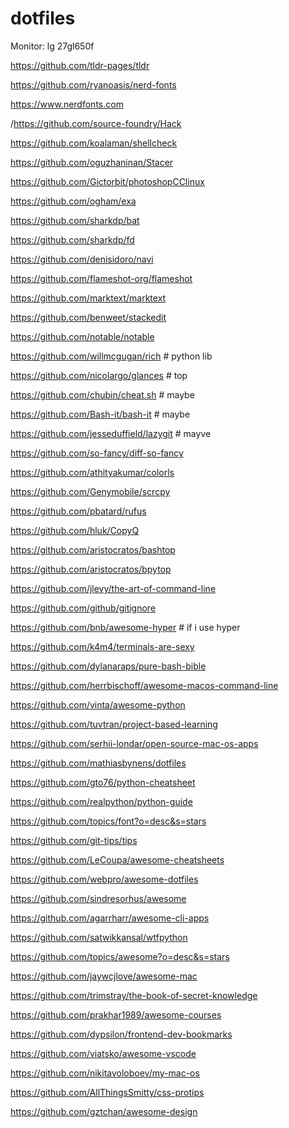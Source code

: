 # dotfiles
Monitor: lg 27gl650f

https://github.com/tldr-pages/tldr

https://github.com/ryanoasis/nerd-fonts

https://www.nerdfonts.com

/https://github.com/source-foundry/Hack

https://github.com/koalaman/shellcheck

https://github.com/oguzhaninan/Stacer

https://github.com/Gictorbit/photoshopCClinux

https://github.com/ogham/exa

https://github.com/sharkdp/bat

https://github.com/sharkdp/fd

https://github.com/denisidoro/navi

https://github.com/flameshot-org/flameshot

https://github.com/marktext/marktext

https://github.com/benweet/stackedit

https://github.com/notable/notable

https://github.com/willmcgugan/rich # python lib

https://github.com/nicolargo/glances # top

https://github.com/chubin/cheat.sh # maybe

https://github.com/Bash-it/bash-it # maybe

https://github.com/jesseduffield/lazygit # mayve

https://github.com/so-fancy/diff-so-fancy

https://github.com/athityakumar/colorls

https://github.com/Genymobile/scrcpy

https://github.com/pbatard/rufus

https://github.com/hluk/CopyQ

https://github.com/aristocratos/bashtop

https://github.com/aristocratos/bpytop



https://github.com/jlevy/the-art-of-command-line

https://github.com/github/gitignore

https://github.com/bnb/awesome-hyper # if i use hyper

https://github.com/k4m4/terminals-are-sexy

https://github.com/dylanaraps/pure-bash-bible

https://github.com/herrbischoff/awesome-macos-command-line

https://github.com/vinta/awesome-python

https://github.com/tuvtran/project-based-learning

https://github.com/serhii-londar/open-source-mac-os-apps

https://github.com/mathiasbynens/dotfiles

https://github.com/gto76/python-cheatsheet

https://github.com/realpython/python-guide

https://github.com/topics/font?o=desc&s=stars

https://github.com/git-tips/tips

https://github.com/LeCoupa/awesome-cheatsheets

https://github.com/webpro/awesome-dotfiles

https://github.com/sindresorhus/awesome

https://github.com/agarrharr/awesome-cli-apps

https://github.com/satwikkansal/wtfpython

https://github.com/topics/awesome?o=desc&s=stars

https://github.com/jaywcjlove/awesome-mac

https://github.com/trimstray/the-book-of-secret-knowledge

https://github.com/prakhar1989/awesome-courses

https://github.com/dypsilon/frontend-dev-bookmarks

https://github.com/viatsko/awesome-vscode

https://github.com/nikitavoloboev/my-mac-os

https://github.com/AllThingsSmitty/css-protips

https://github.com/gztchan/awesome-design

